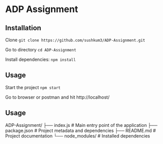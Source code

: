 # ADP Assignment

## Installation

Clone `git clone https://github.com/sushkum3/ADP-Assignment.git`

Go to directory `cd ADP-Assignment`

Install dependencies: `npm install`

## Usage

Start the project `npm start`

Go to browser or postman and hit http://localhost/


## Usage

ADP-Assignment/
├── index.js        # Main entry point of the application
├── package.json    # Project metadata and dependencies
├── README.md       # Project documentation
└── node_modules/   # Installed dependencies

